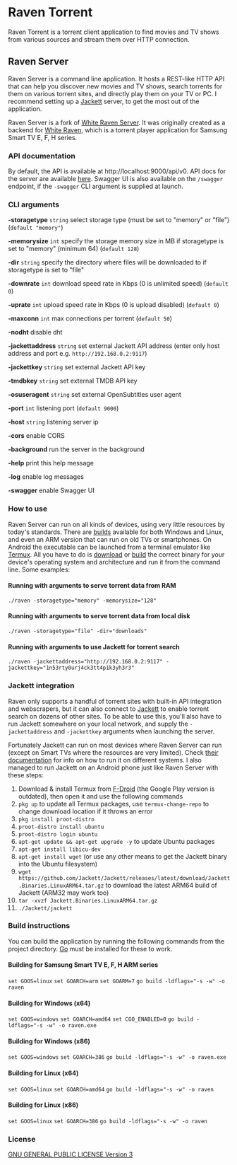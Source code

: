 # Raven Torrent

Raven Torrent is a torrent client application to find movies and TV shows from various sources and stream them over HTTP connection.

## Raven Server

Raven Server is a command line application. It hosts a REST-like HTTP API that can help you discover new movies and TV shows, search torrents for them on various torrent sites, and directly play them on your TV or PC. I recommend setting up a [Jackett](https://github.com/Jackett/Jackett) server, to get the most out of the application.

Raven Server is a fork of [White Raven Server](https://github.com/silentmurdock/wrserver). It was originally created as a backend for [White Raven](https://github.com/nyakaspeter/White-Raven), which is a torrent player application for Samsung Smart TV E, F, H series.

### API documentation

By default, the API is available at http://localhost:9000/api/v0. API docs for the server are available [here](docs/swagger.md). Swagger UI is also available on the `/swagger` endpoint, if the `-swagger` CLI argument is supplied at launch. 

### CLI arguments

**-storagetype** `string` select storage type (must be set to "memory" or "file") (`default "memory"`)

**-memorysize** `int` specify the storage memory size in MB if storagetype is set to "memory" (minimum 64) (`default 128`)

**-dir** `string` specify the directory where files will be downloaded to if storagetype is set to "file"

**-downrate** `int` download speed rate in Kbps (0 is unlimited speed) (`default 0`)

**-uprate** `int` upload speed rate in Kbps (0 is upload disabled) (`default 0`)

**-maxconn** `int` max connections per torrent (`default 50`)

**-nodht** disable dht

**-jackettaddress** `string` set external Jackett API address (enter only host address and port e.g. `http://192.168.0.2:9117`)

**-jackettkey** `string` set external Jackett API key

**-tmdbkey** `string` set external TMDB API key

**-osuseragent** `string` set external OpenSubtitles user agent

**-port** `int` listening port (`default 9000`)

**-host** `string` listening server ip

**-cors** enable CORS

**-background** run the server in the background

**-help** print this help message

**-log** enable log messages

**-swagger** enable Swagger UI

### How to use

Raven Server can run on all kinds of devices, using very little resources by today's standards. There are [builds](https://github.com/nyakaspeter/Raven-Torrent/releases) available for both Windows and Linux, and even an ARM version that can run on old TVs or smartphones. On Android the executable can be launched from a terminal emulator like [Termux](https://termux.dev). All you have to do is [download](https://github.com/nyakaspeter/Raven-Torrent/releases) or [build](#build-instructions) the correct binary for your device's operating system and architecture and run it from the command line. Some examples:

#### Running with arguments to serve torrent data from RAM

`./raven -storagetype="memory" -memorysize="128"`

#### Running with arguments to serve torrent data from local disk

`./raven -storagetype="file" -dir="downloads"`

#### Running with arguments to use Jackett for torrent search

`./raven -jackettaddress="http://192.168.0.2:9117" -jackettkey="1n53rty0urj4ck3tt4p1k3yh3r3"`

### Jackett integration

Raven only supports a handful of torrent sites with built-in API integration and webscrapers, but it can also connect to [Jackett](https://github.com/Jackett/Jackett) to enable torrent search on dozens of other sites. To be able to use this, you'll also have to run Jackett somewhere on your local network, and supply the `-jackettaddress` and `-jackettkey` arguments when launching the server.

Fortunately Jackett can run on most devices where Raven Server can run (except on Smart TVs where the resources are very limited). Check [their documentation](https://github.com/Jackett/Jackett#installation-on-windows) for info on how to run it on different systems. I also managed to run Jackett on an Android phone just like Raven Server with these steps:

1. Download & install Termux from [F-Droid](https://f-droid.org/packages/com.termux/) (the Google Play version is outdated), then open it and use the following commands
2. `pkg up` to update all Termux packages, use `termux-change-repo` to change download location if it throws an error
3. `pkg install proot-distro`
4. `proot-distro install ubuntu`
5. `proot-distro login ubuntu`
6. `apt-get update && apt-get upgrade -y` to update Ubuntu packages
7. `apt-get install libicu-dev`
8. `apt-get install wget` (or use any other means to get the Jackett binary into the Ubuntu filesystem)
9. `wget https://github.com/Jackett/Jackett/releases/latest/download/Jackett.Binaries.LinuxARM64.tar.gz` to download the latest ARM64 build of Jackett (ARM32 may work too)
10. `tar -xvzf Jackett.Binaries.LinuxARM64.tar.gz`
11. `./Jackett/jackett`

### Build instructions

You can build the application by running the following commands from the project directory. [Go](https://golang.org/) must be installed for these to work.

#### Building for Samsung Smart TV E, F, H ARM series

`set GOOS=linux`
`set GOARCH=arm`
`set GOARM=7`
`go build -ldflags="-s -w" -o raven`

#### Building for Windows (x64)

`set GOOS=windows`
`set GOARCH=amd64`
`set CGO_ENABLED=0`
`go build -ldflags="-s -w" -o raven.exe`

#### Building for Windows (x86)

`set GOOS=windows`
`set GOARCH=386`
`go build -ldflags="-s -w" -o raven.exe`

#### Building for Linux (x64)

`set GOOS=linux`
`set GOARCH=amd64`
`go build -ldflags="-s -w" -o raven`

#### Building for Linux (x86)

`set GOOS=linux`
`set GOARCH=386`
`go build -ldflags="-s -w" -o raven`

### License

[GNU GENERAL PUBLIC LICENSE Version 3](LICENSE)
